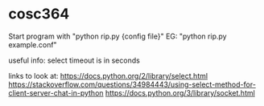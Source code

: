 # cosc364

Start program with "python rip.py {config file}"
EG: "python rip.py example.conf"

useful info:
select timeout is in seconds

links to look at:
https://docs.python.org/2/library/select.html
https://stackoverflow.com/questions/34984443/using-select-method-for-client-server-chat-in-python
https://docs.python.org/3/library/socket.html